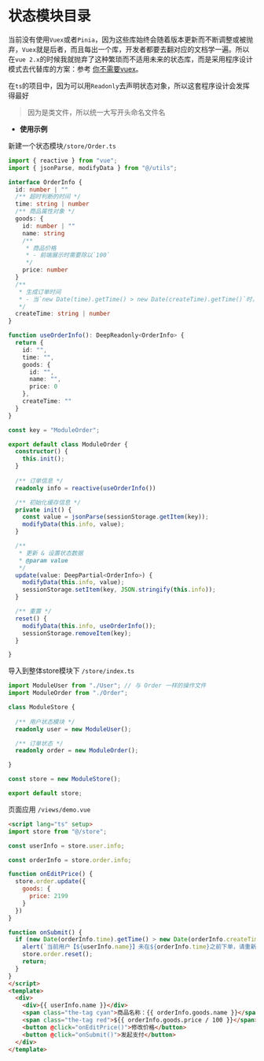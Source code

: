 # 状态模块目录

当前没有使用`Vuex`或者`Pinia`，因为这些库始终会随着版本更新而不断调整或被抛弃，`Vuex`就是后者，而且每出一个库，开发者都要去翻对应的文档学一遍。所以在`vue 2.x`的时候我就抛弃了这种繁琐而不适用未来的状态库，而是采用程序设计模式去代替库的方案：参考 [你不需要vuex](https://juejin.im/post/5d425a83f265da03d8719cb8)。

在`ts`的项目中，因为可以用`Readonly`去声明状态对象，所以这套程序设计会发挥得最好

> 因为是类文件，所以统一大写开头命名文件名

- **使用示例**

新建一个状态模块`/store/Order.ts`

```ts
import { reactive } from "vue";
import { jsonParse, modifyData } from "@/utils";

interface OrderInfo {
  id: number | ""
  /** 超时判断的时间 */
  time: string | number
  /** 商品属性对象 */
  goods: {
    id: number | ""
    name: string
    /**
     * 商品价格
     * - 前端展示时需要除以`100`
     */
    price: number
  }
  /**
   * 生成订单时间
   * - 当`new Date(time).getTime() > new Date(createTime).getTime()`时，当前订单则为超时，执行清空操作
   */
  createTime: string | number
}

function useOrderInfo(): DeepReadonly<OrderInfo> {
  return {
    id: "",
    time: "",
    goods: {
      id: "",
      name: "",
      price: 0
    },
    createTime: ""
  }
}

const key = "ModuleOrder";

export default class ModuleOrder {
  constructor() {
    this.init();
  }
  
  /** 订单信息 */
  readonly info = reactive(useOrderInfo())

  /** 初始化缓存信息 */
  private init() {
    const value = jsonParse(sessionStorage.getItem(key));
    modifyData(this.info, value);
  }

  /**
   * 更新 & 设置状态数据
   * @param value 
   */
  update(value: DeepPartial<OrderInfo>) {
    modifyData(this.info, value);
    sessionStorage.setItem(key, JSON.stringify(this.info));
  }

  /** 重置 */
  reset() {
    modifyData(this.info, useOrderInfo());
    sessionStorage.removeItem(key);
  }

}
```

导入到整体store模块下 `/store/index.ts`

```ts
import ModuleUser from "./User"; // 与 Order 一样的操作文件
import ModuleOrder from "./Order";

class ModuleStore {
  
  /** 用户状态模块 */
  readonly user = new ModuleUser();

  /** 订单状态 */
  readonly order = new ModuleOrder();

}

const store = new ModuleStore();

export default store;
```

页面应用 `/views/demo.vue`

```html
<script lang="ts" setup>
import store from "@/store";

const userInfo = store.user.info;

const orderInfo = store.order.info;

function onEditPrice() {
  store.order.update({
    goods: {
      price: 2199
    }
  })
}

function onSubmit() {
  if (new Date(orderInfo.time).getTime() > new Date(orderInfo.createTime).getTime()) {
    alert(`当前用户【${userInfo.name}】未在${orderInfo.time}之前下单，请重新操作`);
    store.order.reset();
    return;
  }
}
</script>
<template>
  <div>
    <div>{{ userInfo.name }}</div>
    <span class="the-tag cyan">商品名称：{{ orderInfo.goods.name }}</span>
    <span class="the-tag red">${{ orderInfo.goods.price / 100 }}</span>
    <button @click="onEditPrice()">修改价格</button>
    <button @click="onSubmit()">发起支付</button>
  </div>
</template>
```
